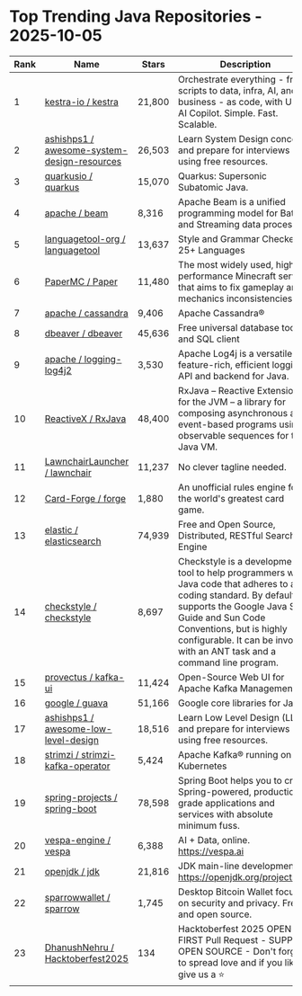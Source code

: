 # Top Trending Java Repositories - 2025-10-05

| Rank | Name | Stars | Description |
|------|------|-------|-------------|
| 1 | [kestra-io / kestra](https://github.com/kestra-io/kestra) | 21,800 | Orchestrate everything - from scripts to data, infra, AI, and business - as code, with UI and AI Copilot. Simple. Fast. Scalable. |
| 2 | [ashishps1 / awesome-system-design-resources](https://github.com/ashishps1/awesome-system-design-resources) | 26,503 | Learn System Design concepts and prepare for interviews using free resources. |
| 3 | [quarkusio / quarkus](https://github.com/quarkusio/quarkus) | 15,070 | Quarkus: Supersonic Subatomic Java. |
| 4 | [apache / beam](https://github.com/apache/beam) | 8,316 | Apache Beam is a unified programming model for Batch and Streaming data processing. |
| 5 | [languagetool-org / languagetool](https://github.com/languagetool-org/languagetool) | 13,637 | Style and Grammar Checker for 25+ Languages |
| 6 | [PaperMC / Paper](https://github.com/PaperMC/Paper) | 11,480 | The most widely used, high performance Minecraft server that aims to fix gameplay and mechanics inconsistencies |
| 7 | [apache / cassandra](https://github.com/apache/cassandra) | 9,406 | Apache Cassandra® |
| 8 | [dbeaver / dbeaver](https://github.com/dbeaver/dbeaver) | 45,636 | Free universal database tool and SQL client |
| 9 | [apache / logging-log4j2](https://github.com/apache/logging-log4j2) | 3,530 | Apache Log4j is a versatile, feature-rich, efficient logging API and backend for Java. |
| 10 | [ReactiveX / RxJava](https://github.com/ReactiveX/RxJava) | 48,400 | RxJava – Reactive Extensions for the JVM – a library for composing asynchronous and event-based programs using observable sequences for the Java VM. |
| 11 | [LawnchairLauncher / lawnchair](https://github.com/LawnchairLauncher/lawnchair) | 11,237 | No clever tagline needed. |
| 12 | [Card-Forge / forge](https://github.com/Card-Forge/forge) | 1,880 | An unofficial rules engine for the world's greatest card game. |
| 13 | [elastic / elasticsearch](https://github.com/elastic/elasticsearch) | 74,939 | Free and Open Source, Distributed, RESTful Search Engine |
| 14 | [checkstyle / checkstyle](https://github.com/checkstyle/checkstyle) | 8,697 | Checkstyle is a development tool to help programmers write Java code that adheres to a coding standard. By default it supports the Google Java Style Guide and Sun Code Conventions, but is highly configurable. It can be invoked with an ANT task and a command line program. |
| 15 | [provectus / kafka-ui](https://github.com/provectus/kafka-ui) | 11,424 | Open-Source Web UI for Apache Kafka Management |
| 16 | [google / guava](https://github.com/google/guava) | 51,166 | Google core libraries for Java |
| 17 | [ashishps1 / awesome-low-level-design](https://github.com/ashishps1/awesome-low-level-design) | 18,516 | Learn Low Level Design (LLD) and prepare for interviews using free resources. |
| 18 | [strimzi / strimzi-kafka-operator](https://github.com/strimzi/strimzi-kafka-operator) | 5,424 | Apache Kafka® running on Kubernetes |
| 19 | [spring-projects / spring-boot](https://github.com/spring-projects/spring-boot) | 78,598 | Spring Boot helps you to create Spring-powered, production-grade applications and services with absolute minimum fuss. |
| 20 | [vespa-engine / vespa](https://github.com/vespa-engine/vespa) | 6,388 | AI + Data, online. https://vespa.ai |
| 21 | [openjdk / jdk](https://github.com/openjdk/jdk) | 21,816 | JDK main-line development https://openjdk.org/projects/jdk |
| 22 | [sparrowwallet / sparrow](https://github.com/sparrowwallet/sparrow) | 1,745 | Desktop Bitcoin Wallet focused on security and privacy. Free and open source. |
| 23 | [DhanushNehru / Hacktoberfest2025](https://github.com/DhanushNehru/Hacktoberfest2025) | 134 | Hacktoberfest 2025 OPEN FIRST Pull Request - SUPPORT OPEN SOURCE - Don't forget to spread love and if you like give us a ⭐️ |
